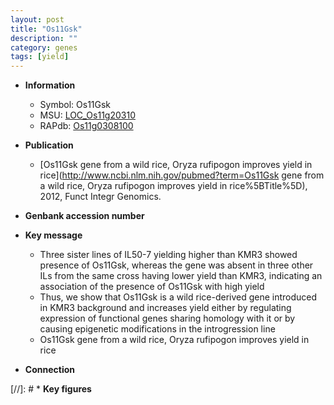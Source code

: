 ```yaml
---
layout: post
title: "Os11Gsk"
description: ""
category: genes
tags: [yield]
---
```


* **Information**  
    + Symbol: Os11Gsk  
    + MSU: [LOC_Os11g20310](http://rice.uga.edu/cgi-bin/ORF_infopage.cgi?orf=LOC_Os11g20310)  
    + RAPdb: [Os11g0308100](https://rapdb.dna.affrc.go.jp/locus/?name=Os11g0308100)  

* **Publication**  
    + [Os11Gsk gene from a wild rice, Oryza rufipogon improves yield in rice](http://www.ncbi.nlm.nih.gov/pubmed?term=Os11Gsk gene from a wild rice, Oryza rufipogon improves yield in rice%5BTitle%5D), 2012, Funct Integr Genomics.

* **Genbank accession number**  

* **Key message**  
    + Three sister lines of IL50-7 yielding higher than KMR3 showed presence of Os11Gsk, whereas the gene was absent in three other ILs from the same cross having lower yield than KMR3, indicating an association of the presence of Os11Gsk with high yield
    + Thus, we show that Os11Gsk is a wild rice-derived gene introduced in KMR3 background and increases yield either by regulating expression of functional genes sharing homology with it or by causing epigenetic modifications in the introgression line
    + Os11Gsk gene from a wild rice, Oryza rufipogon improves yield in rice

* **Connection**  

[//]: # * **Key figures**  


